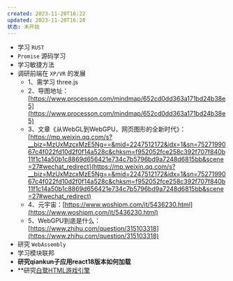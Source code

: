 ```yaml
---
created: 2023-11-20T16:22
updated: 2023-11-20T16:28
状态: 未开始
---
```

- 学习 `RUST`
- `Promise` 源码学习
- 学习敏捷方法
- 调研前端在 `XP/VR` 的发展
	- 1、需学习 three.js
	- 2、导图地址：[https://www.processon.com/mindmap/652cd0dd363a171bd24b38e5](https://www.processon.com/mindmap/652cd0dd363a171bd24b38e5) 
	- 3、文章《从WebGL到WebGPU，网页图形的全新时代》：[https://mp.weixin.qq.com/s?__biz=MzUxMzcxMzE5Ng==&mid=2247512172&idx=1&sn=7527199067c4f022fd10d2f0f14a528c&chksm=f952052fce258c392f707f840b11f1c14a50b1c8869d656421e734c7b5796bd9a7248d6815bb&scene=27#wechat_redirect](https://mp.weixin.qq.com/s?__biz=MzUxMzcxMzE5Ng==&mid=2247512172&idx=1&sn=7527199067c4f022fd10d2f0f14a528c&chksm=f952052fce258c392f707f840b11f1c14a50b1c8869d656421e734c7b5796bd9a7248d6815bb&scene=27#wechat_redirect)
	- 4、元宇宙：[https://www.woshipm.com/it/5436230.html](https://www.woshipm.com/it/5436230.html)
	- 5、WebGPU到底是什么：[https://www.zhihu.com/question/315103318](https://www.zhihu.com/question/315103318)
- 研究 `WebAssembly`
- 学习模块联邦
- **研究****qiankun****子应用****react18****版本如何加载**
- **研究[白鹭HTML游戏引擎](https://github.com/egret-labs/egret-core/tree/master)
